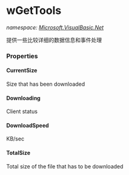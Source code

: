 ﻿# wGetTools
_namespace: <a href="#" onClick="load('/docs/Microsoft.VisualBasic.Net/index.md')">Microsoft.VisualBasic.Net</a>_

提供一些比较详细的数据信息和事件处理




### Properties

#### CurrentSize
Size that has been downloaded
#### Downloading
Client status
#### DownloadSpeed
KB/sec
#### TotalSize
Total size of the file that has to be downloaded
